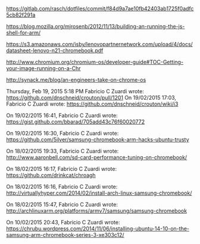 https://gitlab.com/rasch/dotfiles/commit/f84d9a7ae10fb42403ab1725f0adfc5cb82f291a

https://blog.mozilla.org/mjrosenb/2012/11/13/building-an-running-the-js-shell-for-arm/

https://s3.amazonaws.com/isby/lenovopartnernetwork.com/upload/4/docs/datasheet-lenovo-n21-chromebook.pdf

http://www.chromium.org/chromium-os/developer-guide#TOC-Getting-your-image-running-on-a-Chr

http://synack.me/blog/an-engineers-take-on-chrome-os

Thursday, Feb 19, 2015 5:18 PM Fabricio C Zuardi wrote:
https://github.com/dnschneid/crouton/pull/1201
On 19/02/2015 17:03, Fabricio C Zuardi wrote:
https://github.com/dnschneid/crouton/wiki/i3

On 19/02/2015 16:41, Fabricio C Zuardi wrote:
https://gist.github.com/bbarad/705add43c76f60020772

On 19/02/2015 16:30, Fabricio C Zuardi wrote:
https://github.com/5ilver/samsung-chromebook-arm-hacks-ubuntu-trusty

On 18/02/2015 19:33, Fabricio C Zuardi wrote:
http://www.aaronbell.com/sd-card-performance-tuning-on-chromebook/

On 18/02/2015 16:17, Fabricio C Zuardi wrote:
https://github.com/drinkcat/chroagh

On 18/02/2015 16:16, Fabricio C Zuardi wrote:
http://virtuallyhyper.com/2014/02/install-arch-linux-samsung-chromebook/




On 18/02/2015 15:47, Fabricio C Zuardi wrote:
http://archlinuxarm.org/platforms/armv7/samsung/samsung-chromebook

On 10/02/2015 20:43, Fabricio C Zuardi wrote:
https://chrubu.wordpress.com/2014/11/06/installing-ubuntu-14-10-on-the-samsung-arm-chromebook-series-3-xe303c12/







